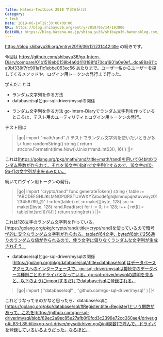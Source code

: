 ```yaml
---
Title: Hatena-Textbook 2018 学習日記(3)
Category:
- tech
Date: 2019-06-14T19:30:00+09:00
URL: https://blog.shibayu36.org/entry/2019/06/14/193000
EditURL: https://blog.hatena.ne.jp/shiba_yu36/shibayu36.hatenablog.com/atom/entry/17680117127200080935
---
```


https://blog.shibayu36.org/entry/2019/06/12/231442:title の続きです。

今回は https://github.com/shibayu36/go-Intern-Diary/compare/01b1518eb0159b4a6d410188fd70ca1901a0e0ef...dca88a611ca9bf338f7fc901a11c1ebbe063ec56 あたりまで。ユーザー名からユーザーを探してくるメソッドや、ログイン用トークンの発行まで行った。

学んだことは

- ランダム文字列を作る方法
- database/sqlとgo-sql-driver/mysqlの関係

* ランダム文字列を作る方法
go-Intern-Diaryでランダム文字列を作っているところは、テスト用のユーティリティとログイン用トークンの発行。

テスト用は
>|go|
import "math/rand"
// テストでランダム文字列を使いたいときが多い
func randomString() string {
	return strconv.FormatInt(time.Now().Unix()^rand.Int63(), 16)
}
||<

これは[https://golang.org/pkg/math/rand/:title=math/rand]を用いて64bitのランダム整数が作られて、それを16文字(4bit)で文字列化するので、16文字の[0-9a-f]の文字列が出来るみたい。


続いてログイン用トークンの発行。

>|go|
import "crypto/rand"
func generateToken() string {
	table := "ABCDEFGHIJKLMNOPQRSTUVWXYZabcdefghijklmnopqrstuvwxyz0123456789_@"
	l := len(table)
	ret := make([]byte, 128)
	src := make([]byte, 128)
	rand.Read(src)
	for i := 0; i < 128; i++ {
		ret[i] = table[int(src[i])%l]
	}
	return string(ret)
}
||<

これは128文字のランダム文字列を作っている。[https://golang.org/pkg/crypto/rand/:title=crypt/rand]を使っているので暗号学的に安全なランダム文字列が作られる。tableが64文字、byteが8bitで256通りのランダムな値が作られるので、使う文字に偏りなくランダムな文字列が生成されそう。

* database/sqlとgo-sql-driver/mysqlの関係
[https://golang.org/pkg/database/sql/:title=database/sql]はデータベースアクセスへのインターフェースで、go-sql-driver/mysqlは接続先のデータベース種別ごとのドライバとなっている。go-sql-driver/mysqlの説明を見ると、以下のようにimportするだけでdatabase/sqlに登録される。

>|go|
import (
	"database/sql"
	_ "github.com/go-sql-driver/mysql"
)
||<

これどうなってるのかなと思ったら、database/sqlに[https://golang.org/pkg/database/sql/#Register:title=Register]という関数があって、これを[https://github.com/go-sql-driver/mysql/blob/89ec2a9ec85e27afb0f0fcd3c2399e72cc360ae4/driver.go#L83-L85:title=go-sql-driver/mysql/driver.goのinit関数]で呼んで、ドライバを登録しているいるようだった。なるほど。
